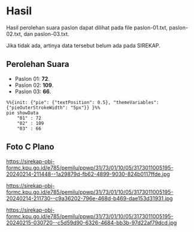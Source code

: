 # Hasil

Hasil perolehan suara paslon dapat dilihat pada file paslon-01.txt, paslon-02.txt, dan paslon-03.txt.

Jika tidak ada, artinya data tersebut belum ada pada SIREKAP.

## Perolehan Suara

 * Paslon 01: **72**.
 * Paslon 02: **109**.
 * Paslon 03: **66**.

```mermaid
%%{init: {"pie": {"textPosition": 0.5}, "themeVariables": {"pieOuterStrokeWidth": "5px"}} }%%
pie showData
    "01" : 72
    "02" : 109
    "03" : 66
```
## Foto C Plano

https://sirekap-obj-formc.kpu.go.id/e785/pemilu/ppwp/31/73/01/10/05/3173011005195-20240214-211448--1a29879d-fb62-4899-9030-824b0117ffde.jpg

https://sirekap-obj-formc.kpu.go.id/e785/pemilu/ppwp/31/73/01/10/05/3173011005195-20240214-211730--c9a36202-796e-468d-b469-dae153d31931.jpg

https://sirekap-obj-formc.kpu.go.id/e785/pemilu/ppwp/31/73/01/10/05/3173011005195-20240215-030720--c5d59d90-6326-4684-bb3b-97d22af79dcd.jpg
